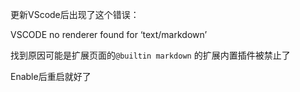 
更新VScode后出现了这个错误：

VSCODE no renderer found for ‘text/markdown’

找到原因可能是扩展页面的`@builtin markdown` 的扩展内置插件被禁止了

Enable后重启就好了

